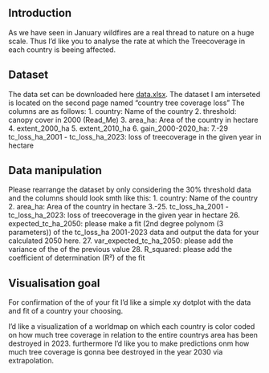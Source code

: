 ## Introduction

As we have seen in January wildfires are a real thread to nature on a
huge scale. Thus I’d like you to analyse the rate at which the
Treecoverage in each country is beeing affected.

## Dataset

The data set can be downloaded here
[data.xlsx](https://gfw2-data.s3.amazonaws.com/country-pages/country_stats/download/gfw_2023_statistics_summary_v30102024.xlsx).
The dataset I am interseted is located on the second page named “country
tree coverage loss” The columns are as follows: 1. country: Name of the
country 2. threshold: canopy cover in 2000 (Read\_Me) 3. area\_ha: Area
of the country in hectare 4. extent\_2000\_ha 5. extent\_2010\_ha 6.
gain\_2000-2020\_ha: 7.-29 tc\_loss\_ha\_2001 - tc\_loss\_ha\_2023: loss
of treecoverage in the given year in hectare

## Data manipulation

Please rearrange the dataset by only considering the 30% threshold data
and the columns should look smth like this: 1. country: Name of the
country 2. area\_ha: Area of the country in hectare 3.-25.
tc\_loss\_ha\_2001 - tc\_loss\_ha\_2023: loss of treecoverage in the
given year in hectare 26. expected\_tc\_ha\_2050: please make a fit (2nd
degree polynom (3 parameters)) of the tc\_loss\_ha 2001-2023 data and
output the data for your calculated 2050 here. 27.
var\_expected\_tc\_ha\_2050: please add the variance of the of the
previous value 28. R\_squared: please add the coefficient of
determination (R²) of the fit

## Visualisation goal

For confirmation of the of your fit I’d like a simple xy dotplot with
the data and fit of a country your choosing.

I’d like a visualization of a worldmap on which each country is color
coded on how much tree coverage in relation to the entire countrys area
has been destroyed in 2023. furthermore I’d like you to make predictions
onm how much tree coverage is gonna bee destroyed in the year 2030 via
extrapolation.
